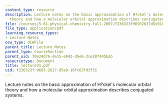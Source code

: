 ```yaml
---
content_type: resource
description: Lecture notes on the basic approximation of H?ckel's molecular orbital
  theory and how a molecular orbital approximation describes conjugated systems.
file: /courses/5-61-physical-chemistry-fall-2007/f236323f96932627d5e916fc63fd3f55_lecture31.pdf
file_type: application/pdf
learning_resource_types:
- Lecture Notes
ocw_type: OCWFile
parent_title: Lecture Notes
parent_type: CourseSection
parent_uid: 70e24d76-de15-e943-d5e6-3ce28f445bab
resourcetype: Document
title: lecture31.pdf
uid: f236323f-9693-2627-d5e9-16fc63fd3f55
---
```

Lecture notes on the basic approximation of H?ckel's molecular orbital theory and how a molecular orbital approximation describes conjugated systems.

